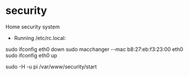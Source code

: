 # security
Home security system

* Running
/etc/rc.local:

sudo ifconfig eth0 down
sudo macchanger --mac b8:27:eb:f3:23:00 eth0
sudo ifconfig eth0 up

sudo -H -u pi /var/www/security/start
